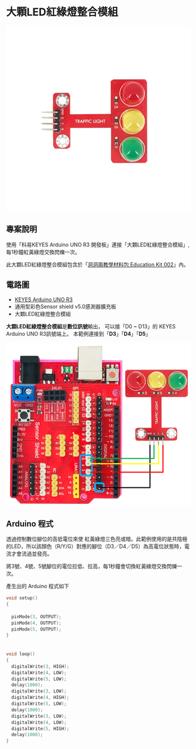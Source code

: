 # 大顆LED紅綠燈整合模組

![](../../.gitbook/assets/01%20%282%29.png)

## 專案說明

使用「科易KEYES Arduino UNO R3 開發板」連接「大顆LED紅綠燈整合模組」, 每1秒鐘紅黃綠燈交換閃爍一次。

此大顆LED紅綠燈整合模組包含於「[洞洞兩教學材料包 Education Kit 002](https://www.robotkingdom.com.tw/product/rk-education-kit-002/)」內。

## 電路圖

* [KEYES Arduino UNO R3](https://www.robotkingdom.com.tw/product/keyes-uno-r3/) 
* 通用型彩色Sensor shield v5.0感測器擴充板
* 大顆LED紅綠燈整合模組

**大顆LED紅綠燈整合模組**是**數位訊號**輸出， 可以接「D0 ~ D13」的 KEYES Arduino UNO R3訊號端上。 本範例連接到「**D3**」「**D4**」「**D5**」

![](../../.gitbook/assets/02%20%286%29.png)

## Arduino 程式

透過控制數位腳位的高低電位來使 紅黃綠燈三色亮或暗。此範例使用的是共陰極的LED，所以該顏色（R/Y/G）對應的腳位（D3／D4／D5）為高電位狀態時，電流才會流過並發亮。

將3號、4號、5號腳位的電位拉低、拉高，每1秒鐘會切換紅黃綠燈交換閃爍一次。

產生出的 Arduino 程式如下

```c
void setup()
{

  pinMode(3, OUTPUT);
  pinMode(4, OUTPUT);
  pinMode(5, OUTPUT);
}


void loop()
{
  digitalWrite(3, HIGH);
  digitalWrite(4, LOW);
  digitalWrite(5, LOW);
  delay(1000);
  digitalWrite(3, LOW);
  digitalWrite(4, HIGH);
  digitalWrite(5, LOW);
  delay(1000);
  digitalWrite(3, LOW);
  digitalWrite(4, LOW);
  digitalWrite(5, HIGH);
  delay(1000);
}

```





